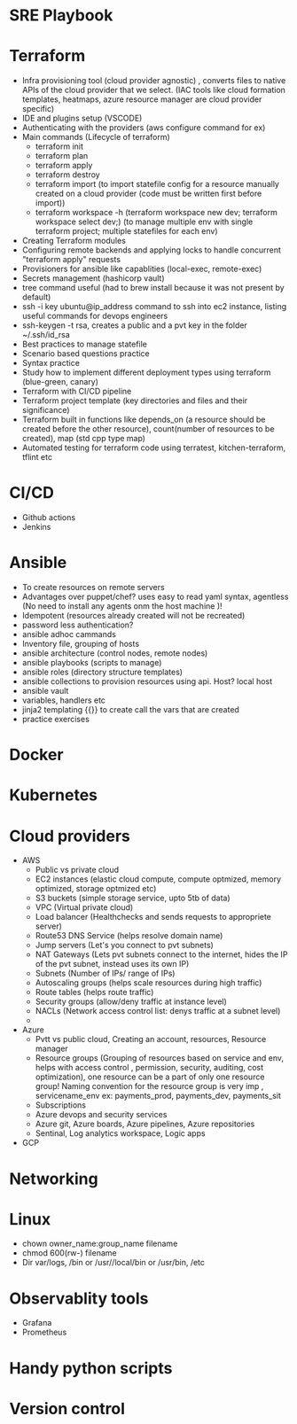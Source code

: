 # SRE Playbook

# Terraform
- Infra provisioning tool (cloud provider agnostic) , converts files to native APIs of the cloud provider that we select. (IAC tools like cloud formation templates, heatmaps, azure resource manager are cloud provider specific)
- IDE and plugins setup (VSCODE)
- Authenticating with the providers (aws configure command for ex)
- Main commands (Lifecycle of terraform)
  - terraform init
  - terraform plan
  - terraform apply
  - terraform destroy
  - terraform import (to import statefile config for a resource manually created on a cloud provider (code must be written first before import))
  - terraform workspace -h (terraform workspace new dev; terraform workspace select dev;) (to manage multiple env with single terraform project; multiple statefiles for each env)
- Creating Terraform modules
- Configuring remote backends and applying locks to handle concurrent "terraform apply" requests
- Provisioners for ansible like capablities (local-exec, remote-exec)
- Secrets management (hashicorp vault)
- tree command useful (had to brew install because it was not present by default)
- ssh -i key ubuntu@ip_address command to ssh into ec2 instance, listing useful commands for devops engineers
- ssh-keygen -t rsa, creates a public and a pvt key in the folder ~/.ssh/id_rsa
- Best practices to manage statefile
- Scenario based questions practice
- Syntax practice
- Study how to implement different deployment types using terraform (blue-green, canary)
- Terraform with CI/CD pipeline
- Terraform project template (key directories and files and their significance)
- Terraform built in functions like depends_on (a resource should be created before the other resource), count(number of resources to be created), map (std cpp type map)
- Automated testing for terraform code using terratest, kitchen-terraform, tflint etc

# CI/CD
- Github actions
- Jenkins

# Ansible
- To create resources on remote servers
- Advantages over puppet/chef? uses easy to read yaml syntax, agentless (No need to install any agents onm the host machine )!
- Idempotent (resources already created will not be recreated)
- password less authentication?
- ansible adhoc cammands
- Inventory file, grouping of hosts
- ansible architecture (control nodes, remote nodes)
- ansible playbooks (scripts to manage)
- ansible roles (directory structure templates)
- ansible collections to provision resources using api. Host? local host
- ansible vault
- variables, handlers etc
- jinja2 templating {{}} to create call the vars that are created
- practice exercises

# Docker

# Kubernetes

# Cloud providers
- AWS
    - Public vs private cloud
    - EC2 instances (elastic cloud compute, compute optmized, memory optimized, storage optmized etc)
    - S3 buckets (simple storage service, upto 5tb of data)
    - VPC (Virtual private cloud)
    - Load balancer (Healthchecks and sends requests to appropriete server)
    - Route53 DNS Service (helps resolve domain name)
    - Jump servers (Let's you connect to pvt subnets)
    - NAT Gateways (Lets pvt subnets connect to the internet, hides the IP of the pvt subnet, instead uses its own IP)
    - Subnets (Number of IPs/ range of IPs)
    - Autoscaling groups (helps scale resources during high traffic)
    - Route tables (helps route traffic)
    - Security groups (allow/deny traffic at instance level)
    - NACLs (Network access control list: denys traffic at a subnet level)
    - 
- Azure
    - Pvtt vs public cloud, Creating an account, resources, Resource manager
    - Resource groups (Grouping of resources based on service and env, helps with access control , permission, security, auditing, cost optimization), one resource can be a part of only one resource group! Naming convention for the resource group is very imp , servicename_env ex: payments_prod, payments_dev, payments_sit
    - Subscriptions
    - Azure devops and security services
    - Azure git, Azure boards, Azure pipelines, Azure repositories
    - Sentinal, Log analytics workspace, Logic apps  
- GCP

# Networking 

# Linux
- chown owner_name:group_name filename
- chmod 600(rw-) filename
- Dir var/logs, /bin or /usr//local/bin or /usr/bin, /etc

# Observablity tools 
- Grafana
- Prometheus

# Handy python scripts
# Version control

